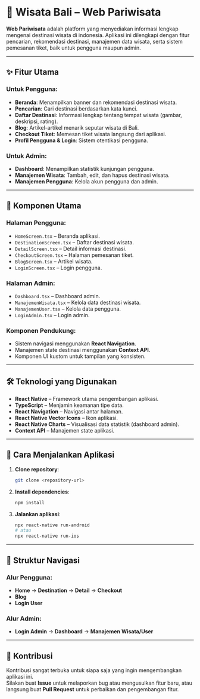 # 🌴 Wisata Bali – Web Pariwisata

**Web Pariwisata** adalah platform  yang menyediakan informasi lengkap mengenai destinasi wisata di indonesia. Aplikasi ini dilengkapi dengan fitur pencarian, rekomendasi destinasi, manajemen data wisata, serta sistem pemesanan tiket, baik untuk pengguna maupun admin.

---

## ✨ Fitur Utama

### Untuk Pengguna:
- **Beranda**: Menampilkan banner dan rekomendasi destinasi wisata.
- **Pencarian**: Cari destinasi berdasarkan kata kunci.
- **Daftar Destinasi**: Informasi lengkap tentang tempat wisata (gambar, deskripsi, rating).
- **Blog**: Artikel-artikel menarik seputar wisata di Bali.
- **Checkout Tiket**: Memesan tiket wisata langsung dari aplikasi.
- **Profil Pengguna & Login**: Sistem otentikasi pengguna.

### Untuk Admin:
- **Dashboard**: Menampilkan statistik kunjungan pengguna.
- **Manajemen Wisata**: Tambah, edit, dan hapus destinasi wisata.
- **Manajemen Pengguna**: Kelola akun pengguna dan admin.

---

## 🧩 Komponen Utama

### Halaman Pengguna:
- `HomeScreen.tsx` – Beranda aplikasi.
- `DestinationScreen.tsx` – Daftar destinasi wisata.
- `DetailScreen.tsx` – Detail informasi destinasi.
- `CheckoutScreen.tsx` – Halaman pemesanan tiket.
- `BlogScreen.tsx` – Artikel wisata.
- `LoginScreen.tsx` – Login pengguna.

### Halaman Admin:
- `Dashboard.tsx` – Dashboard admin.
- `ManajemenWisata.tsx` – Kelola data destinasi wisata.
- `ManajemenUser.tsx` – Kelola data pengguna.
- `LoginAdmin.tsx` – Login admin.

### Komponen Pendukung:
- Sistem navigasi menggunakan **React Navigation**.
- Manajemen state destinasi menggunakan **Context API**.
- Komponen UI kustom untuk tampilan yang konsisten.

---

## 🛠️ Teknologi yang Digunakan
- **React Native** – Framework utama pengembangan aplikasi.
- **TypeScript** – Menjamin keamanan tipe data.
- **React Navigation** – Navigasi antar halaman.
- **React Native Vector Icons** – Ikon aplikasi.
- **React Native Charts** – Visualisasi data statistik (dashboard admin).
- **Context API** – Manajemen state aplikasi.

---

## 🚀 Cara Menjalankan Aplikasi

1. **Clone repository**:
   ```bash
   git clone <repository-url>
   ```
2. **Install dependencies**:
   ```bash
   npm install
   ```
3. **Jalankan aplikasi**:
   ```bash
   npx react-native run-android
   # atau
   npx react-native run-ios
   ```

---

## 🧭 Struktur Navigasi

### Alur Pengguna:
- **Home** → **Destination** → **Detail** → **Checkout**
- **Blog**
- **Login User**

### Alur Admin:
- **Login Admin** → **Dashboard** → **Manajemen Wisata/User**

---

## 🤝 Kontribusi

Kontribusi sangat terbuka untuk siapa saja yang ingin mengembangkan aplikasi ini.  
Silakan buat **Issue** untuk melaporkan bug atau mengusulkan fitur baru, atau langsung buat **Pull Request** untuk perbaikan dan pengembangan fitur.
